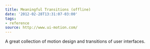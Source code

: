 ```yaml
---
title: Meaningful Transitions (offline)
date: '2012-02-28T13:31:07-03:00'
tags:
- reference
source: http://www.ui-motion.com/
---
```

A great collection of motion design and transitions of user interfaces.
